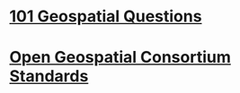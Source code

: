# [101 Geospatial Questions](https://github.com/jph6366/leetmapping/blob/main/GEOSPATIAL_101.md)

# [Open Geospatial Consortium Standards](https://github.com/jph6366/leetmapping/blob/main/OGC_STANDARDS.MD)
